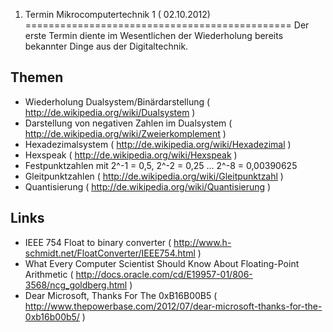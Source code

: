 1. Termin Mikrocomputertechnik 1 ( 02.10.2012)
==============================================
Der erste Termin diente im Wesentlichen der Wiederholung bereits bekannter Dinge aus der Digitaltechnik.


Themen
------
*   Wiederholung Dualsystem/Binärdarstellung ( http://de.wikipedia.org/wiki/Dualsystem )
*   Darstellung von negativen Zahlen im Dualsystem ( http://de.wikipedia.org/wiki/Zweierkomplement )
*   Hexadezimalsystem ( http://de.wikipedia.org/wiki/Hexadezimal )
*   Hexspeak ( http://de.wikipedia.org/wiki/Hexspeak  )
*   Festpunktzahlen mit 2^-1 = 0,5, 2^-2 = 0,25 ... 2^-8 = 0,00390625 
*   Gleitpunktzahlen ( http://de.wikipedia.org/wiki/Gleitpunktzahl )
*   Quantisierung ( http://de.wikipedia.org/wiki/Quantisierung )

Links
-----
*   IEEE 754 Float to binary converter ( http://www.h-schmidt.net/FloatConverter/IEEE754.html )
*   What Every Computer Scientist Should Know About Floating-Point Arithmetic ( http://docs.oracle.com/cd/E19957-01/806-3568/ncg_goldberg.html )
*   Dear Microsoft, Thanks For The 0xB16B00B5 ( http://www.thepowerbase.com/2012/07/dear-microsoft-thanks-for-the-0xb16b00b5/ )
